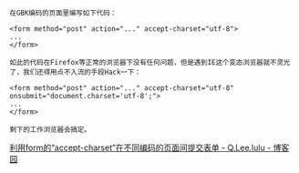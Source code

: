 ```
在GBK编码的页面里编写如下代码：

<form method="post" action="..." accept-charset="utf-8">
...
</form>

如此的代码在Firefox等正常的浏览器下没有任何问题，但是遇到IE这个变态浏览器就不灵光了，我们还得用点不入流的手段Hack一下：

<form method="post" action="..." accept-charset="utf-8" onsubmit="document.charset='utf-8';">
...
</form>

剩下的工作浏览器会搞定。
```
[利用form的“accept-charset”在不同编码的页面间提交表单 - Q.Lee.lulu - 博客园](https://www.cnblogs.com/QLeelulu/archive/2009/03/17/1414064.html)
